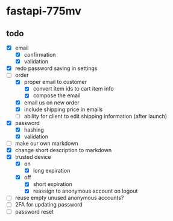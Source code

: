 # fastapi-775mv

## todo

- [x] email
  - [x] confirmation
  - [x] validation
- [x] redo password saving in settings
- [ ] order
  - [x] proper email to customer
    - [x] convert item ids to cart item info
    - [x] compose the email
  - [x] email us on new order
  - [x] include shipping price in emails
  - [ ] ability for client to edit shipping information (after launch) 
- [x] password
  - [x] hashing
  - [x] validation
- [ ] make our own markdown
- [x] change short description to markdown
- [x] trusted device
  - [x] on
    - [x] long expiration
  - [x] off
    - [x] short expiration
    - [x] reassign to anonymous account on logout
- [ ] reuse empty unused anonymous accounts?
- [ ] 2FA for updating password
- [ ] password reset